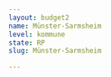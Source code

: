 ```yaml
---
layout: budget2
name: Münster-Sarmsheim
level: kommune
state: RP
slug: Münster-Sarmsheim

---
```



